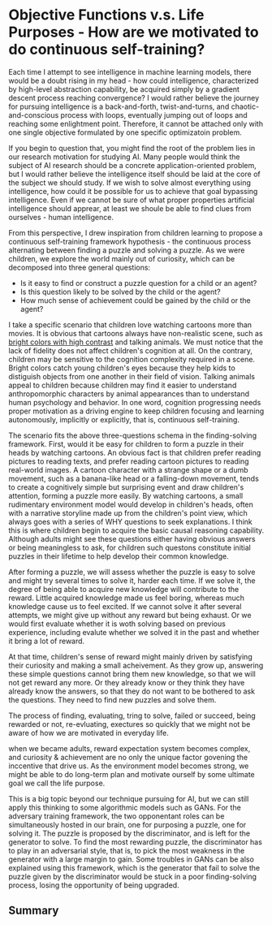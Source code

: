 # Objective Functions v.s. Life Purposes - How are we motivated to do continuous self-training?

Each time I attempt to see intelligence in machine learning models, there would be a doubt rising in my head - how could intelligence, characterized by high-level abstraction capability, be acquired simply by a gradient descent process reaching convergence? I would rather believe the journey for pursuing intelligence is a back-and-forth, twist-and-turns, and chaotic-and-conscious process with loops, eventually jumping out of loops and reaching some enlightment point. Therefore, it cannot be attached only with one single objective formulated by one specific optimizatoin problem.

If you begin to question that, you might find the root of the problem lies in our research motivation for studying AI. Many people would think the subject of AI research should be a concrete application-oriented problem, but I would rather believe the intelligence itself should be laid at the core of the subject we should study. If we wish to solve almost everything using intelligence, how could it be possible for us to achieve that goal bypassing intelligence. Even if we cannot be sure of what proper properties artificial intelligence should apprear, at least we shoule be able to find clues from ourselves - human intelligence.

From this perspective, I drew inspiration from children learning to propose a continuous self-training framework hypothesis - the continuous process alternating between finding a puzzle and solving a puzzle. As we were children, we explore the world mainly out of curiosity, which can be decomposed into three general questions:
- Is it easy to find or construct a puzzle question for a child or an agent?
- Is this question likely to be solved by the child or the agent?
- How much sense of achievement could be gained by the child or the agent?

I take a specific scenario that children love watching cartoons more than movies. It is obvious that cartoons always have non-realistic scene, such as [bright colors with high contrast](https://sciencing.com/do-bright-colors-appeal-kids-5476948.html) and talking animals. We must notice that the lack of fidelity does not affect children's cognition at all. On the contrary, children may be sensitive to the cognition complexity required in a scene. Bright colors catch young children's eyes because they help kids to distiguish objects from one another in their field of vision. Talking animals appeal to children because children may find it easier to understand anthropomorphic characters by animal appearances than to understand human psychology and behavior. In one word, cognition progressing needs proper motivation as a driving engine to keep children focusing and learning autonomously, implicitly or explicitly, that is, continuous self-training.

The scenario fits the above three-questions schema in the finding-solving framework. First, would it be easy for children to form a puzzle in their heads by watching cartoons. An obvious fact is that children prefer reading pictures to reading texts, and prefer reading cartoon pictures to reading real-world images. A cartoon character with a strange shape or a dumb movement, such as a banana-like head or a falling-down movement, tends to create a cognitively simple but surprising event and draw children's attention, forming a puzzle more easily. By watching cartoons, a small rudimentary environment model would develop in children's heads, often with a narrative storyline made up from the children's point view, which always goes with a series of WHY questions to seek explanations. I think this is where children begin to acquire the basic causal reasoning capability. Although adults might see these questions either having obvious answers or being meaningless to ask, for children such questons constitute initial puzzles in their lifetime to help develop their common knowledge.





After forming a puzzle, we will assess whether the puzzle is easy to solve and might try several times to solve it, harder each time. If we solve it, the degree of being able to acquire new knowledge will contribute to the reward. Little acquired knowledge made us feel boring, whereas much knowledge cause us to feel excited. If we cannot solve it after several attempts, we might give up without any reward but being exhaust. Or we would first evaluate whether it is woth solving based on previous experience, including evalute whether we solved it in the past and whether it bring a lot of reward.

 At that time, children's sense of reward might mainly driven by satisfying their curiosity and making a small acheivement. As they grow up, answering these simple questions cannot bring them new knowledge, so that we will not get reward any more. Or they already know or they think they have already know the answers, so that they do not want to be bothered to ask the questions. They need to find new puzzles and solve them.

The process of finding, evaluating, tring to solve, failed or succeed, being rewarded or not, re-evluating, exectures so quickly that we might not be aware of how we are motivated in everyday life. 

when we became adults, reward expectation system becomes complex, and curiosity & achievement are no only the unique factor govening the inccentive that drive us. As the environment model becomes strong, we might be able to do long-term plan and motivate ourself by some ultimate goal we call the life purpose.

This is a big topic beyond our technique pursuing for AI, but we can still apply this thinking to some algorithmic models such as GANs. For the adversary training framework, the two opponentant roles can be simultaneously hosted in our brain, one for purposing a puzzle, one for solving it. The puzzle is proposed by the discriminator, and is left for the generator to solve. To find the most rewarding puzzle, the discriminator has to play in an adversarial style, that is, to pick the most weakness in the generator with a large margin to gain. Some troubles in GANs can be also explained using this framework, which is the generator that fail to solve the puzzle given by the discriminator would be stuck in a poor finding-solving process, losing the opportunity of being upgraded.

## Summary
